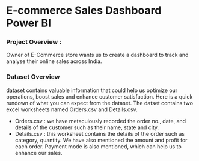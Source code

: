 <h1> E-commerce Sales Dashboard Power BI </h1>
<h3> Project Overview : </h3>

<body> Owner of E-Commerce store wants us to create a dashboard to track and analyse their online sales across India. </body>

<h3> Dataset Overview </h3>
<body> dataset contains valuable information that could help us optimize our operations, boost sales and enhance customer satisfaction. 
 Here is a quick rundown of what you can expect from the dataset.
 The datset contains two excel worksheets named Orders.csv and Details.csv.
<ul> 
  <li> Orders.csv : we have metaculously recorded the order no., date, and details of the customer such as their name, state and city. </li>
  <li> Details.csv : this worksheet contains the details of the order such as category, quantity. We have also mentioned the amount and profit for each order. 
                     Payment mode is also mentioned, which can help us to enhance our sales. </li></ul></body>

